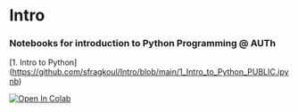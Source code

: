 # Intro
### Notebooks for introduction to Python Programming @ AUTh

[1. Intro to Python] (https://github.com/sfragkoul/Intro/blob/main/1_Intro_to_Python_PUBLIC.ipynb) 

[![Open In Colab](https://colab.research.google.com/assets/colab-badge.svg)](https://colab.research.google.com/drive/1ci4Lst75B6tLc01B4ddcsbwXSUTrAYVs?usp=sharing)
